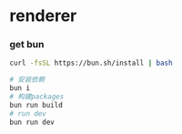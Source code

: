 # renderer

### get bun

```bash
curl -fsSL https://bun.sh/install | bash
```

```bash
# 安装依赖
bun i
# 构建packages
bun run build
# run dev
bun run dev
```
